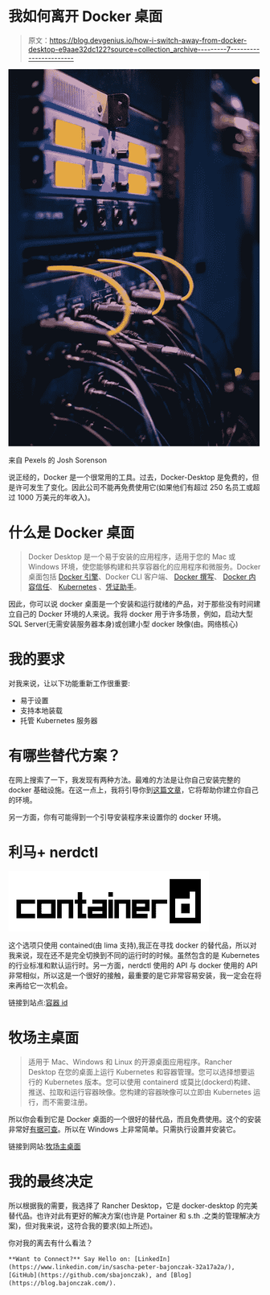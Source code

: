# 我如何离开 Docker 桌面

> 原文：<https://blog.devgenius.io/how-i-switch-away-from-docker-desktop-e9aae32dc122?source=collection_archive---------7----------------------->

![](img/9cc8c28189445db5eb2b39d2599d121d.png)

来自 Pexels 的 Josh Sorenson

说正经的，Docker 是一个很常用的工具。过去，Docker-Desktop 是免费的，但是许可发生了变化。因此公司不能再免费使用它(如果他们有超过 250 名员工或超过 1000 万美元的年收入)。

# 什么是 Docker 桌面

> Docker Desktop 是一个易于安装的应用程序，适用于您的 Mac 或 Windows 环境，使您能够构建和共享容器化的应用程序和微服务。Docker 桌面包括 [Docker 引擎](https://docs.docker.com/engine/)、Docker CLI 客户端、 [Docker 撰写](https://docs.docker.com/compose/)、 [Docker 内容信任](https://docs.docker.com/engine/security/trust/)、 [Kubernetes](https://github.com/kubernetes/kubernetes/) 、[凭证助手](https://github.com/docker/docker-credential-helpers/)。

因此，你可以说 docker 桌面是一个安装和运行就绪的产品，对于那些没有时间建立自己的 Docker 环境的人来说。我将 docker 用于许多场景，例如，启动大型 SQL Server(无需安装服务器本身)或创建小型 docker 映像(由。网络核心)

# 我的要求

对我来说，让以下功能重新工作很重要:

*   易于设置
*   支持本地装载
*   托管 Kubernetes 服务器

# 有哪些替代方案？

在网上搜索了一下，我发现有两种方法。最难的方法是让你自己安装完整的 docker 基础设施。在这一点上，我将引导你到[这篇文章](https://medium.com/better-programming/how-to-install-docker-without-docker-desktop-on-windows-a2bbb65638a1)，它将帮助你建立你自己的环境。

另一方面，你有可能得到一个引导安装程序来设置你的 docker 环境。

# 利马+ nerdctl

![](img/b49ceb5247522c7e20988c609130486f.png)

这个选项只使用 contained(由 lima 支持),我正在寻找 docker 的替代品，所以对我来说，现在还不是完全切换到不同的运行时的时候。虽然包含的是 Kubernetes 的行业标准和默认运行时。另一方面，nerdctl 使用的 API 与 docker 使用的 API 非常相似，所以这是一个很好的接触，最重要的是它非常容易安装，我一定会在将来再给它一次机会。

链接到站点:[容器 id](https://containerd.io/)

# 牧场主桌面

> 适用于 Mac、Windows 和 Linux 的开源桌面应用程序。Rancher Desktop 在您的桌面上运行 Kubernetes 和容器管理。您可以选择想要运行的 Kubernetes 版本。您可以使用 containerd 或莫比(dockerd)构建、推送、拉取和运行容器映像。您构建的容器映像可以立即由 Kubernetes 运行，而不需要注册。

所以你会看到它是 Docker 桌面的一个很好的替代品，而且免费使用。这个的安装非常好[有据可查](https://docs.rancherdesktop.io/getting-started/installation/)。所以在 Windows 上非常简单。只需执行设置并安装它。

链接到网站:[牧场主桌面](https://rancherdesktop.io/)

# 我的最终决定

所以根据我的需要，我选择了 Rancher Desktop，它是 docker-desktop 的完美替代品。也许对此有更好的解决方案(也许是 Portainer 和 s.th .之类的管理解决方案)，但对我来说，这符合我的要求(如上所述)。

你对我的离去有什么看法？

```
**Want to Connect?** Say Hello on: [LinkedIn](https://www.linkedin.com/in/sascha-peter-bajonczak-32a17a2a/), [GitHub](https://github.com/sbajonczak), and [Blog](https://blog.bajonczak.com/).
```